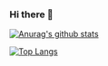 ### Hi there 👋

[![Anurag's github stats](https://github-readme-stats.vercel.app/api?username=RSaintJr&show_icons=true&theme=synthwave)](https://github.com/RSaintJr)

[![Top Langs](https://github-readme-stats.vercel.app/api/top-langs/?username=RSaintJr&layout=compact)](https://github.com/RSaintJr)

